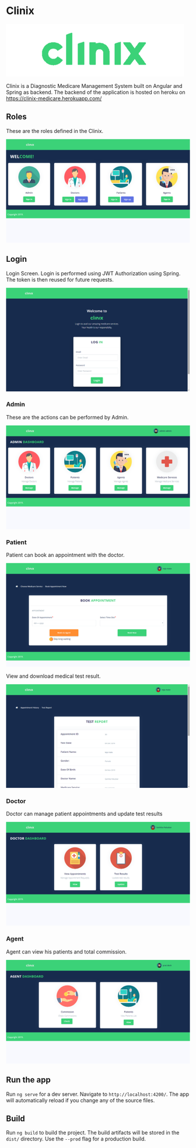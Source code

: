 # Clinix

![logo](src/assets/img/brand/clinix-color-logo.png)


Clinix is a Diagnostic Medicare Management System built on Angular and Spring as backend. The backend of the application is hosted on heroku on https://clinix-medicare.herokuapp.com/ 

## Roles

These are the roles defined in the Clinix.

![roles](https://github.com/mtwn105/clinix/blob/master/Screenshots/Screenshot%20(21).png)

## Login

Login Screen. Login is performed using JWT Authorization using Spring. The token is then reused for future requests.

![login](https://github.com/mtwn105/clinix/blob/master/Screenshots/Screenshot%20(22).png)

### Admin

These are the actions can be performed by Admin.

![admin](https://github.com/mtwn105/clinix/blob/master/Screenshots/Screenshot%20(23).png)


### Patient

Patient can book an appointment with the doctor.

![appointment](https://github.com/mtwn105/clinix/blob/master/Screenshots/Screenshot%20(41).png)

View and download medical test result.

![test](https://github.com/mtwn105/clinix/blob/master/Screenshots/Screenshot%20(45).png)


### Doctor

Doctor can manage patient appointments and update test results

![doctor](https://github.com/mtwn105/clinix/blob/master/Screenshots/Screenshot%20(31).png)


### Agent

Agent can view his patients and total commission.

![agent](https://github.com/mtwn105/clinix/blob/master/Screenshots/Screenshot%20(48).png)


## Run the app

Run `ng serve` for a dev server. Navigate to `http://localhost:4200/`. The app will automatically reload if you change any of the source files.


## Build

Run `ng build` to build the project. The build artifacts will be stored in the `dist/` directory. Use the `--prod` flag for a production build.


